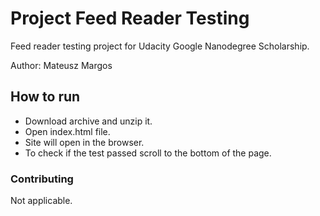 # Project Feed Reader Testing

Feed reader testing project for Udacity Google Nanodegree Scholarship.

Author: Mateusz Margos

## How to run

- Download archive and unzip it.
- Open index.html file.
- Site will open in the browser.
- To check if the test passed scroll to the bottom of the page.

### Contributing
Not applicable.